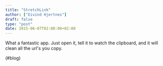 ```yaml
---
title: "StretchLink"
author: ["Eivind Hjertnes"]
draft: false
type: "post"
date: 2015-06-07T02:00:00+02:00
---
```


What a fantastic app. Just open it, tell it to watch the clipboard, and
it will clean all the url's you copy.

(#blog)
